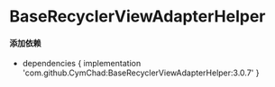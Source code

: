 # BaseRecyclerViewAdapterHelper

#### 添加依赖

* dependencies {
      implementation 'com.github.CymChad:BaseRecyclerViewAdapterHelper:3.0.7'
  }

